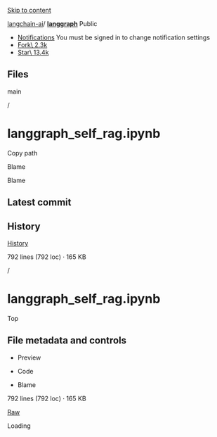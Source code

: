 [Skip to content](https://github.com/langchain-ai/langgraph/blob/main/examples/rag/langgraph_self_rag.ipynb#start-of-content)

[langchain-ai](https://github.com/langchain-ai)/ **[langgraph](https://github.com/langchain-ai/langgraph)** Public

- [Notifications](https://github.com/login?return_to=%2Flangchain-ai%2Flanggraph) You must be signed in to change notification settings
- [Fork\\
2.3k](https://github.com/login?return_to=%2Flangchain-ai%2Flanggraph)
- [Star\\
13.4k](https://github.com/login?return_to=%2Flangchain-ai%2Flanggraph)


## Files

main

/

# langgraph\_self\_rag.ipynb

Copy path

Blame

Blame

## Latest commit

## History

[History](https://github.com/langchain-ai/langgraph/commits/main/examples/rag/langgraph_self_rag.ipynb)

792 lines (792 loc) · 165 KB

/

# langgraph\_self\_rag.ipynb

Top

## File metadata and controls

- Preview

- Code

- Blame


792 lines (792 loc) · 165 KB

[Raw](https://github.com/langchain-ai/langgraph/raw/refs/heads/main/examples/rag/langgraph_self_rag.ipynb)

Loading